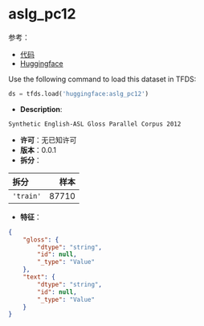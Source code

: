 # aslg_pc12

参考：

- [代码](https://github.com/huggingface/datasets/blob/master/datasets/aslg_pc12)
- [Huggingface](https://huggingface.co/datasets/aslg_pc12)

Use the following command to load this dataset in TFDS:

```python
ds = tfds.load('huggingface:aslg_pc12')
```

- **Description**:

```
Synthetic English-ASL Gloss Parallel Corpus 2012
```

- **许可**：无已知许可
- **版本**：0.0.1
- **拆分**：

拆分 | 样本
:-- | --:
`'train'` | 87710

- **特征**：

```json
{
    "gloss": {
        "dtype": "string",
        "id": null,
        "_type": "Value"
    },
    "text": {
        "dtype": "string",
        "id": null,
        "_type": "Value"
    }
}
```
